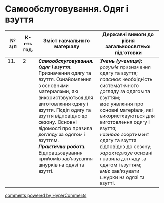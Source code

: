 <div id="hypercomments_widget" class="js-hypercomments-widget invisible"></div>

# Самообслуговування. Одяг і взуття

<table>
  <tr>
    <td width="10%" align="center"><b>№ з/п</b></td>
    <td width="10%" align="center"><b>К-сть год.</b></td>
    <td width="40%" align="center"><b>Зміст навчального матеріалу</b></td>
    <td width="60%" align="center"><b>Державні вимоги до рівня загальноосвітньої підготовки</b></td>
  </tr>
<tbody>
  <tr>
    <td width="10%" style="vertical-align:top !important;">
11.</td>
    <td width="10%" style="vertical-align:top !important;">
2</td>
    <td width="40%" style="vertical-align:top !important;">
<b><i>Самообслуговування. Одяг і взуття.</i></b> Призначення одягу та взуття. Ознайомлення з основними матеріалами, які використовуються для виготовлення одягу і взуття. Поділ одягу та взуття відповідно до сезону. Основні відомості про правила догляду за одягом і взуттям.<br>
<b><i>Практична робота.</i></b> Відпрацьовування прийомів зав’язування шнурків на одязі та взутті.</td>
    <td width="60%" style="vertical-align:top !important;">
<i><b>Учень (учениця):</b></i><br>
<i>розуміє</i> призначення одягу та взуття;<br>
<i>пояснює</i> необхідність систематичного догляду за одягом та взуттям;<br>
<i>має</i> уявлення про основні матеріали, які використовуються для виготовлення одягу і взуття;<br>
<i>називає</i> асортимент одягу та взуття відповідно до сезону;<br>
<i>характеризує</i> основні правила догляду за одягом і взуттям;<br>
<i>вміє</i> зав’язувати шнурки на одязі та взутті.<br>
</td>
  </tr>
</tbody>
</table>

<div class="js-hypercomments-container">
<a href="http://hypercomments.com" class="hc-link" title="comments widget">comments powered by HyperComments</a>
</div>